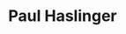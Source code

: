 ---
title: "Paul Haslinger"
summary: "Paul Haslinger is an Austrian-born composer and musician currently based in Los Angeles, California. After studying classical music in Vienna, Austria, Haslinger joined the German electronic music group, in 1986. During the following 5 years he recorded a total of 15 albums with the group, participated in 4 international tours and collaborated on a number of soundtracks, including Miracle Mile, Near Dark, and Shy People. The soundtrack album for the Miramar release Canyon Dreams, earned Haslinger his first Grammy nomination in 1991. Haslinger decided to leave the group and move to Los Angeles in 1992. In 1998, he was asked to join the team around film composer , working as a programmer and arranger for projects such as Chinese Box, The Negotiator, The Siege, Pitch Black, Blow and Lara Croft: Tomb Raider. It was during this time that Haslinger decided to redirect his creative effort towards film scoring specifically and music-to-picture applications in general."
slug: "paul-haslinger"
image: "paul-haslinger.jpg"
apple_music_artist_url: "https://music.apple.com/gb/artist/paul-haslinger/45459986"
wikipedia_url: "https://en.wikipedia.org/wiki/Paul_Haslinger"
---